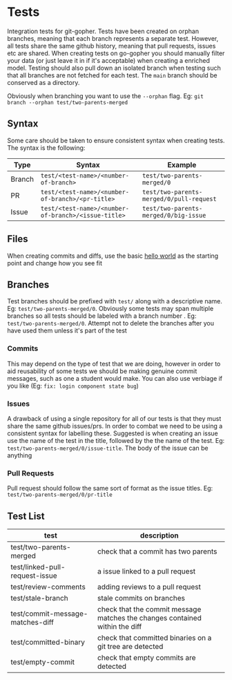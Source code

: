 # Tests

Integration tests for git-gopher. Tests have been created on orphan branches, meaning that each branch represents a separate test. However, all tests share the same github history, meaning that pull requests, issues etc are shared. When creating tests on go-gopher you should manually filter your data (or just leave it in if it's acceptable) when creating a enriched model.
Testing should also pull down an isolated branch when testing such that all branches are not fetched for each test. The `main` branch should be conserved as a directory.

Obviously when branching you want to use the `--orphan` flag. Eg: `git branch --orphan test/two-parents-merged`

## Syntax

Some care should be taken to ensure consistent syntax when creating tests. The syntax is the following:

| Type   | Syntax                                              | Example                                  |
| ------ | --------------------------------------------------- | ---------------------------------------- |
| Branch | `test/<test-name>/<number-of-branch>`               | `test/two-parents-merged/0`              |
| PR     | `test/<test-name>/<number-of-branch>/<pr-title>`    | `test/two-parents-merged/0/pull-request` |
| Issue  | `test/<test-name>/<number-of-branch>/<issue-title>` | `test/two-parents-merged/0/big-issue`    |

## Files

When creating commits and diffs, use the basic [hello world](https://gobyexample.com/hello-world) as the starting point and change how you see fit

## Branches

Test branches should be prefixed with `test/` along with a descriptive name. Eg: `test/two-parents-merged/0`. Obviously some tests may span multiple branches so all tests should be labeled with a branch number . Eg: `test/two-parents-merged/0`. Attempt not to delete the branches after you have used them unless it's part of the test

### Commits

This may depend on the type of test that we are doing, however in order to aid reusability of some tests we should be making genuine commit messages, such as one a student would make. You can also use verbiage if you like (Eg: `fix: login component state bug`)

### Issues

A drawback of using a single repository for all of our tests is that they must share the same github issues/prs. In order to combat we need to be using a consistent syntax for labelling these. Suggested is when creating an issue use the name of the test in the title, followed by the the name of the test. Eg: `test/two-parents-merged/0/issue-title`. The body of the issue can be anything

### Pull Requests

Pull request should follow the same sort of format as the issue titles. Eg: `test/two-parents-merged/0/pr-title`

## Test List

| test                             | description                                                                 |
| -------------------------------- | --------------------------------------------------------------------------- |
| test/two-parents-merged          | check that a commit has two parents                                         |
| test/linked-pull-request-issue   | a issue linked to a pull request                                            |
| test/review-comments             | adding reviews to a pull request                                            |
| test/stale-branch                | stale commits on branches                                                   |
| test/commit-message-matches-diff | check that the commit message matches the changes contained within the diff |
| test/committed-binary            | check that committed binaries on a git tree are detected                    |
| test/empty-commit                | check that empty commits are detected                                       |
